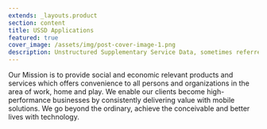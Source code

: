 ```yaml
---
extends: _layouts.product
section: content
title: USSD Applications
featured: true
cover_image: /assets/img/post-cover-image-1.png
description: Unstructured Supplementary Service Data, sometimes referred to as "Quick Codes" or "Feature codes", is a communications protocol used by GSM cellular telephones to communicate with the mobile network operator's computers. USSD can be used for WAP browsing, prepaid callback service, mobile-money services, location-based content services, menu-based information services, and as part of configuring the phone on the network
---
```

Our Mission is to provide social and economic relevant products and services which offers convenience to all persons and organizations in the area of work, home and play. We enable our clients become high-performance businesses by consistently delivering value with mobile solutions. We go beyond the ordinary, achieve the conceivable and better lives with technology.
